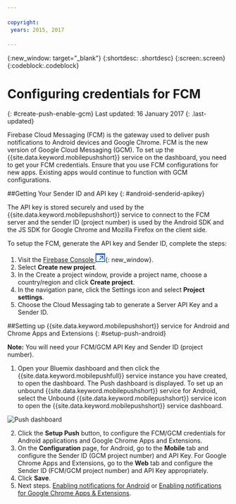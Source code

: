 ```yaml
---

copyright:
 years: 2015, 2017

---
```


{:new_window: target="_blank"}
{:shortdesc: .shortdesc}
{:screen:.screen}
{:codeblock:.codeblock}

# Configuring credentials for FCM
{: #create-push-enable-gcm}
Last updated: 16 January 2017
{: .last-updated}

Firebase Cloud Messaging (FCM) is the gateway used to deliver push notifications to Android devices and Google Chrome. FCM is the new version of Google Cloud Messaging (GCM). To set up the {{site.data.keyword.mobilepushshort}} service on the dashboard, you need to get your FCM credentials. Ensure that you use FCM configurations for new apps. Existing apps would continue to function with GCM configurations.

##Getting Your Sender ID and API key
{: #android-senderid-apikey}

The API key is stored securely and used by the {{site.data.keyword.mobilepushshort}} service to connect to the FCM server and the sender ID (project number) is used by the Android SDK and the JS SDK for  Google Chrome and Mozilla Firefox on the client side. 

To setup the FCM, generate the API key and Sender ID, complete the steps:

1. Visit the [Firebase Console ![External link icon](../../icons/launch-glyph.svg "External link icon")](https://console.firebase.google.com/?pli=1){: new_window}.
2. Select **Create new project**. 
3. In the Create a project window, provide a project name, choose a country/region and click **Create project**.
3. In the navigation pane, click the Settings icon and select **Project settings**.
4. Choose the Cloud Messaging tab to generate a Server API Key and a Sender ID.

##Setting up {{site.data.keyword.mobilepushshort}} service for Android and Chrome Apps and Extensions
{: #setup-push-android}

**Note:** You will need your FCM/GCM API Key and Sender ID (project number).

1. Open your Bluemix dashboard and then click the {{site.data.keyword.mobilepushfull}} service instance you have created, to open the dashboard. The Push dashboard is displayed. To set up an unbound {{site.data.keyword.mobilepushshort}} service for Android, select the Unbound {{site.data.keyword.mobilepushshort}} service icon to open the {{site.data.keyword.mobilepushshort}} service dashboard. 

![Push dashboard](images/push_unbound.jpg)

2. Click the **Setup Push** button, to configure the FCM/GCM credentials for Android applications and Google Chrome Apps and Extensions.
3. On the **Configuration** page, for Android, go to the **Mobile** tab and configure the Sender ID (GCM project number) and API Key. For Google Chrome Apps and Extensions, go to the **Web** tab and configure the Sender ID (FCM/GCM project number) and API Key appropriately.
4. Click **Save**.
5. Next steps. [Enabling notifications for Android](c_enable_push.html) or [Enabling notifications for Google Chrome Apps & Extensions](c_enable_push.html).


